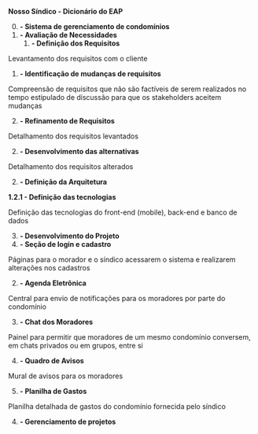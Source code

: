 **Nosso Síndico - Dicionário do EAP**

0. **- Sistema de gerenciamento de condomínios**
0. **- Avaliação de Necessidades**
   1. **- Definição dos Requisitos**

Levantamento dos requisitos com o cliente

1. **- Identificação de mudanças de requisitos**

Compreensão de requisitos que não são factíveis de serem realizados no tempo estipulado de discussão para que os stakeholders aceitem mudanças

2. **- Refinamento de Requisitos**

Detalhamento dos requisitos levantados

2. **- Desenvolvimento das alternativas**

Detalhamento dos requisitos alterados

2. **- Definição da Arquitetura**

**1.2.1 - Definição das tecnologias**

Definição das tecnologias do front-end (mobile), back-end e banco de dados

3. **- Desenvolvimento do Projeto**
1. **- Seção de login e cadastro**

Páginas para o morador e o síndico acessarem o sistema e realizarem alterações nos cadastros

2. **- Agenda Eletrônica**

Central para envio de notificações para os moradores por parte do condomínio

3. **- Chat dos Moradores**

Painel para permitir que moradores de um mesmo condomínio conversem, em chats privados ou em grupos, entre si

4. **- Quadro de Avisos**

Mural de avisos para os moradores

5. **- Planilha de Gastos**

Planilha detalhada de gastos do condomínio fornecida pelo síndico

4. **- Gerenciamento de projetos**
